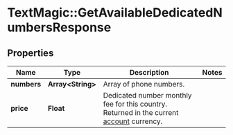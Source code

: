 # TextMagic::GetAvailableDedicatedNumbersResponse

## Properties
Name | Type | Description | Notes
------------ | ------------- | ------------- | -------------
**numbers** | **Array&lt;String&gt;** | Array of phone numbers. | 
**price** | **Float** | Dedicated number monthly fee for this country. Returned in the current [account](https://docs.textmagic.com/#tag/User) currency. | 


